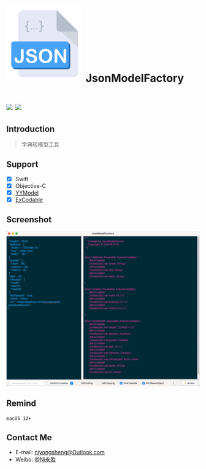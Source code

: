![(logo)](./logo.png)
JsonModelFactory
===
[![](https://img.shields.io/badge/platform-Mac-orange.svg)](https://developer.apple.com/mac/)
[![](https://img.shields.io/badge/license-MIT-blue.svg)](https://github.com/niyongsheng/EasyRelease/blob/master/LICENSE)
===

## Introduction
> 字典转模型工具

## Support
- [x] Swift
- [x] Objective-C
- [x] [YYModel](https://github.com/ibireme/YYModel)
- [x] [ExCodable](https://github.com/iwill/ExCodable)

## Screenshot
![image](./screenshot.jpg)

## Remind
`macOS 12+ `

## Contact Me
* E-mail: niyongsheng@Outlook.com
* Weibo: [@Ni永胜](https://weibo.com/u/7317805089)
